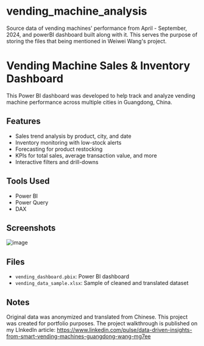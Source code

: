 # vending_machine_analysis
Source data of vending machines' performance from April - September, 2024, and powerBI dashboard built along with it. This serves the purpose of storing the files that being mentioned in Weiwei Wang's project.

# Vending Machine Sales & Inventory Dashboard

This Power BI dashboard was developed to help track and analyze vending machine performance across multiple cities in Guangdong, China.

##  Features

- Sales trend analysis by product, city, and date
- Inventory monitoring with low-stock alerts
- Forecasting for product restocking
- KPIs for total sales, average transaction value, and more
- Interactive filters and drill-downs

##  Tools Used

- Power BI
- Power Query
- DAX

##  Screenshots

![image](https://github.com/user-attachments/assets/2e15bb6c-9aaf-489b-ac6c-d1af16c083ff)


##  Files

- `vending_dashboard.pbix`: Power BI dashboard
- `vending_data_sample.xlsx`: Sample of cleaned and translated dataset

##  Notes

Original data was anonymized and translated from Chinese. This project was created for portfolio purposes. The project walkthrough is published on my LInkedIn article: https://www.linkedin.com/pulse/data-driven-insights-from-smart-vending-machines-guangdong-wang-mg7ee


